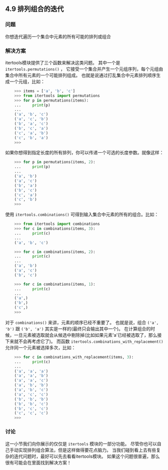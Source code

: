 ## 4.9 排列组合的迭代 ##
### 问题 ###
你想迭代遍历一个集合中元素的所有可能的排列或组合
### 解决方案 ###
itertools模块提供了三个函数来解决这类问题。
其中一个是 ``itertools.permutations()`` ，
它接受一个集合并产生一个元组序列，每个元组由集合中所有元素的一个可能排列组成。
也就是说通过打乱集合中元素排列顺序生成一个元组，比如：
```python
    >>> items = ['a', 'b', 'c']
    >>> from itertools import permutations
    >>> for p in permutations(items):
    ...     print(p)
    ...
    ('a', 'b', 'c')
    ('a', 'c', 'b')
    ('b', 'a', 'c')
    ('b', 'c', 'a')
    ('c', 'a', 'b')
    ('c', 'b', 'a')
    >>>

```
如果你想得到指定长度的所有排列，你可以传递一个可选的长度参数。就像这样：
```python
    >>> for p in permutations(items, 2):
    ...     print(p)
    ...
    ('a', 'b')
    ('a', 'c')
    ('b', 'a')
    ('b', 'c')
    ('c', 'a')
    ('c', 'b')
    >>>

```
使用 ``itertools.combinations()`` 可得到输入集合中元素的所有的组合。比如：
```python
    >>> from itertools import combinations
    >>> for c in combinations(items, 3):
    ...     print(c)
    ...
    ('a', 'b', 'c')

    >>> for c in combinations(items, 2):
    ...     print(c)
    ...
    ('a', 'b')
    ('a', 'c')
    ('b', 'c')

    >>> for c in combinations(items, 1):
    ...     print(c)
    ...
    ('a',)
    ('b',)
    ('c',)
    >>>

```
对于 ``combinations()`` 来讲，元素的顺序已经不重要了。
也就是说，组合 ``('a', 'b')`` 跟 ``('b', 'a')`` 其实是一样的(最终只会输出其中一个)。
在计算组合的时候，一旦元素被选取就会从候选中剔除掉(比如如果元素'a'已经被选取了，那么接下来就不会再考虑它了)。
而函数 ``itertools.combinations_with_replacement()`` 允许同一个元素被选择多次，比如：
```python
    >>> for c in combinations_with_replacement(items, 3):
    ...     print(c)
    ...
    ('a', 'a', 'a')
    ('a', 'a', 'b')
    ('a', 'a', 'c')
    ('a', 'b', 'b')
    ('a', 'b', 'c')
    ('a', 'c', 'c')
    ('b', 'b', 'b')
    ('b', 'b', 'c')
    ('b', 'c', 'c')
    ('c', 'c', 'c')
    >>>

```
### 讨论 ###
这一小节我们向你展示的仅仅是 ``itertools`` 模块的一部分功能。
尽管你也可以自己手动实现排列组合算法，但是这样做得要花点脑力。
当我们碰到看上去有些复杂的迭代问题时，最好可以先去看看itertools模块。
如果这个问题很普遍，那么很有可能会在里面找到解决方案！
